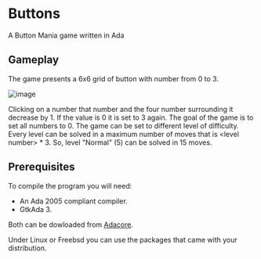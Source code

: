 # Buttons

A Button Mania game written in Ada

## Gameplay

The game presents a 6x6 grid of button with number from 0 to 3.

![image](https://user-images.githubusercontent.com/49284593/58492104-8fc6c700-8170-11e9-8a9c-7895d91c9e19.png)

Clicking on a number that number and the four number surrounding it decrease by 1. If the value is 0 it is set to 3 again.
The goal of the game is to set all numbers to 0.
The game can be set to different level of difficulty.
Every level can be solved in a maximum number of moves that is \<level number\> * 3. So, level "Normal" (5) can be solved in 15 moves.



## Prerequisites

To compile the program you will need:
- An Ada 2005 compliant compiler.
- GtkAda 3.

Both can be dowloaded from [Adacore](https://www.adacore.com/community).

Under Linux or Freebsd you can use the packages that came with your distribution.


